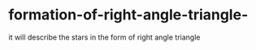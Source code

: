 # formation-of-right-angle-triangle-
it will describe the stars in the form of right angle triangle  

